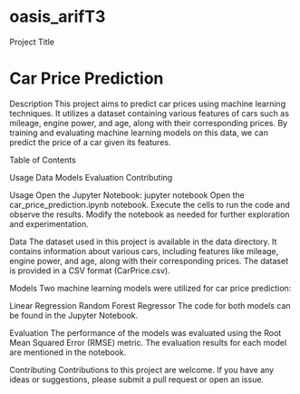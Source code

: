 # oasis_arifT3

Project Title
# Car Price Prediction

Description
This project aims to predict car prices using machine learning techniques. It utilizes a dataset containing various features of cars such as mileage, engine power, and age, along with their corresponding prices. By training and evaluating machine learning models on this data, we can predict the price of a car given its features.

Table of Contents

Usage
Data
Models
Evaluation
Contributing




Usage
Open the Jupyter Notebook: jupyter notebook
Open the car_price_prediction.ipynb notebook.
Execute the cells to run the code and observe the results.
Modify the notebook as needed for further exploration and experimentation.

Data
The dataset used in this project is available in the data directory. It contains information about various cars, including features like mileage, engine power, and age, along with their corresponding prices. The dataset is provided in a CSV format (CarPrice.csv).

Models
Two machine learning models were utilized for car price prediction:

Linear Regression
Random Forest Regressor
The code for both models can be found in the Jupyter Notebook.

Evaluation
The performance of the models was evaluated using the Root Mean Squared Error (RMSE) metric. The evaluation results for each model are mentioned in the notebook.

Contributing
Contributions to this project are welcome. If you have any ideas or suggestions, please submit a pull request or open an issue.
